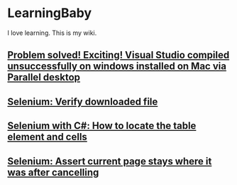 # LearningBaby
I love learning. This is my wiki.
## [Problem solved! Exciting! Visual Studio compiled unsuccessfully on windows installed on Mac via Parallel desktop](https://github.com/betaxp/learningbaby/issues/4#issue-710813724)
## [Selenium: Verify downloaded file](https://github.com/betaxp/blog/issues/3#issue-710104742)
## [Selenium with C#: How to locate the table element and cells ](https://github.com/betaxp/blog/issues/1#issue-708507133)
## [Selenium: Assert current page stays where it was after cancelling](https://github.com/betaxp/blog/issues/2#issue-708593038)

